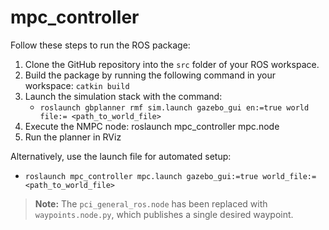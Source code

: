 # mpc_controller

Follow these steps to run the ROS package:

1. Clone the GitHub repository into the `src` folder of your ROS workspace.
2. Build the package by running the following command in your workspace: `catkin build`
3. Launch the simulation stack with the command:
   - `roslaunch gbplanner rmf sim.launch gazebo_gui en:=true world file:= <path_to_world_file>`
4. Execute the NMPC node:
   roslaunch mpc_controller mpc.node
5. Run the planner in RViz

Alternatively, use the launch file for automated setup:

- `roslaunch mpc_controller mpc.launch gazebo_gui:=true world_file:=<path_to_world_file>`

> **Note:** The `pci_general_ros.node` has been replaced with `waypoints.node.py`, which publishes a single desired waypoint.
   
